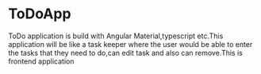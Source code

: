 # ToDoApp
ToDo application is build with Angular Material,typescript etc.This application will be like a task keeper where the user would be able to enter the tasks that they need to do,can edit task and also can remove.This is frontend application 
